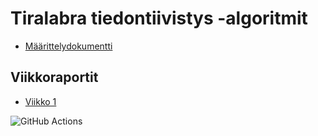 # Tiralabra tiedontiivistys -algoritmit

- [Määrittelydokumentti](https://github.com/susannakinnunen/tiralabra-tiedontiivistys-algoritmit/blob/main/dokumentaatio/m%C3%A4%C3%A4rittelydokumentti.md)

## Viikkoraportit
- [Viikko 1](https://github.com/susannakinnunen/tiralabra-tiedontiivistys-algoritmit/blob/main/dokumentaatio/viikkoraportit/Viikkoraportti%201.md)


![GitHub Actions](https://github.com/susannakinnunen/tiralabra-tiedontiivistys-algorimit/workflows/CI/badge.svg)
